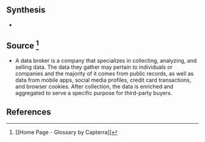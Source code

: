 ## Synthesis
- 
## Source [^1]
- A data broker is a company that specializes in collecting, analyzing, and selling data. The data they gather may pertain to individuals or companies and the majority of it comes from public records, as well as data from mobile apps, social media profiles, credit card transactions, and browser cookies. After collection, the data is enriched and aggregated to serve a specific purpose for third-party buyers.
## References

[^1]: [[Home Page - Glossary by Capterra]]